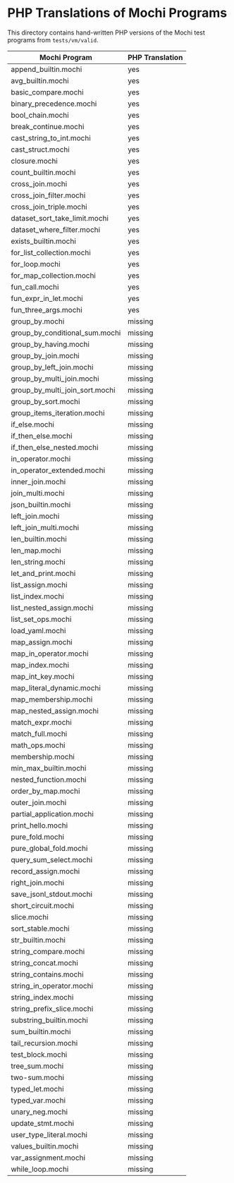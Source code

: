 # PHP Translations of Mochi Programs

This directory contains hand-written PHP versions of the Mochi test programs from `tests/vm/valid`.

| Mochi Program | PHP Translation |
|--------------|----------------|
| append_builtin.mochi | yes |
| avg_builtin.mochi | yes |
| basic_compare.mochi | yes |
| binary_precedence.mochi | yes |
| bool_chain.mochi | yes |
| break_continue.mochi | yes |
| cast_string_to_int.mochi | yes |
| cast_struct.mochi | yes |
| closure.mochi | yes |
| count_builtin.mochi | yes |
| cross_join.mochi | yes |
| cross_join_filter.mochi | yes |
| cross_join_triple.mochi | yes |
| dataset_sort_take_limit.mochi | yes |
| dataset_where_filter.mochi | yes |
| exists_builtin.mochi | yes |
| for_list_collection.mochi | yes |
| for_loop.mochi | yes |
| for_map_collection.mochi | yes |
| fun_call.mochi | yes |
| fun_expr_in_let.mochi | yes |
| fun_three_args.mochi | yes |
| group_by.mochi | missing |
| group_by_conditional_sum.mochi | missing |
| group_by_having.mochi | missing |
| group_by_join.mochi | missing |
| group_by_left_join.mochi | missing |
| group_by_multi_join.mochi | missing |
| group_by_multi_join_sort.mochi | missing |
| group_by_sort.mochi | missing |
| group_items_iteration.mochi | missing |
| if_else.mochi | missing |
| if_then_else.mochi | missing |
| if_then_else_nested.mochi | missing |
| in_operator.mochi | missing |
| in_operator_extended.mochi | missing |
| inner_join.mochi | missing |
| join_multi.mochi | missing |
| json_builtin.mochi | missing |
| left_join.mochi | missing |
| left_join_multi.mochi | missing |
| len_builtin.mochi | missing |
| len_map.mochi | missing |
| len_string.mochi | missing |
| let_and_print.mochi | missing |
| list_assign.mochi | missing |
| list_index.mochi | missing |
| list_nested_assign.mochi | missing |
| list_set_ops.mochi | missing |
| load_yaml.mochi | missing |
| map_assign.mochi | missing |
| map_in_operator.mochi | missing |
| map_index.mochi | missing |
| map_int_key.mochi | missing |
| map_literal_dynamic.mochi | missing |
| map_membership.mochi | missing |
| map_nested_assign.mochi | missing |
| match_expr.mochi | missing |
| match_full.mochi | missing |
| math_ops.mochi | missing |
| membership.mochi | missing |
| min_max_builtin.mochi | missing |
| nested_function.mochi | missing |
| order_by_map.mochi | missing |
| outer_join.mochi | missing |
| partial_application.mochi | missing |
| print_hello.mochi | missing |
| pure_fold.mochi | missing |
| pure_global_fold.mochi | missing |
| query_sum_select.mochi | missing |
| record_assign.mochi | missing |
| right_join.mochi | missing |
| save_jsonl_stdout.mochi | missing |
| short_circuit.mochi | missing |
| slice.mochi | missing |
| sort_stable.mochi | missing |
| str_builtin.mochi | missing |
| string_compare.mochi | missing |
| string_concat.mochi | missing |
| string_contains.mochi | missing |
| string_in_operator.mochi | missing |
| string_index.mochi | missing |
| string_prefix_slice.mochi | missing |
| substring_builtin.mochi | missing |
| sum_builtin.mochi | missing |
| tail_recursion.mochi | missing |
| test_block.mochi | missing |
| tree_sum.mochi | missing |
| two-sum.mochi | missing |
| typed_let.mochi | missing |
| typed_var.mochi | missing |
| unary_neg.mochi | missing |
| update_stmt.mochi | missing |
| user_type_literal.mochi | missing |
| values_builtin.mochi | missing |
| var_assignment.mochi | missing |
| while_loop.mochi | missing |
